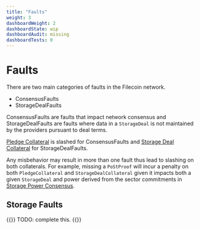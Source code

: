 ```yaml
---
title: "Faults"
weight: 3
dashboardWeight: 2
dashboardState: wip
dashboardAudit: missing
dashboardTests: 0
---
```


# Faults

There are two main categories of faults in the Filecoin network. 

- ConsensusFaults
- StorageDealFaults

ConsensusFaults are faults that impact network consensus and StorageDealFaults are faults where data in a `StorageDeal` is not maintained by the providers pursuant to deal terms.

[Pledge Collateral](storage_power_actor#pledge-collateral) is slashed for ConsensusFaults and [Storage Deal Collateral](storage_deal) for StorageDealFaults.

Any misbehavior may result in more than one fault thus lead to slashing on both collaterals. For example, missing a `PoStProof` will incur a penalty on both `PledgeCollateral` and `StorageDealCollateral` given it impacts both a given `StorageDeal` and power derived from the sector commitments in [Storage Power Consensus](storage_power_consensus).

## Storage Faults

{{<hint warning>}}
TODO: complete this.
{{</hint>}}